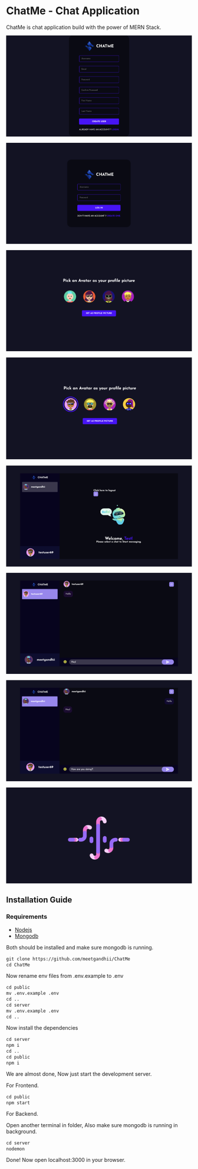 # ChatMe - Chat Application 
ChatMe is chat application build with the power of MERN Stack.

![signup page](./images/Register.png)

![login page](./images/Login.png)

![view avatar](./images/Profile_Picture.png)

![set avatar](./images/Profile_Picture_Set.png)

![home page](./images/Home_Screen.png)

![chat screen](./images/Chat_Screen.png)

![chat screen 2](./images/Chat_Screen_2.png)

![preloader](./images/Loader.png)

## Installation Guide

### Requirements
- [Nodejs](https://nodejs.org/en/download)
- [Mongodb](https://www.mongodb.com/docs/manual/administration/install-community/)

Both should be installed and make sure mongodb is running.

```shell
git clone https://github.com/meetgandhii/ChatMe
cd ChatMe
```
Now rename env files from .env.example to .env
```shell
cd public
mv .env.example .env
cd ..
cd server
mv .env.example .env
cd ..
```

Now install the dependencies
```shell
cd server
npm i
cd ..
cd public
npm i
```
We are almost done, Now just start the development server.

For Frontend.
```shell
cd public
npm start
```
For Backend.

Open another terminal in folder, Also make sure mongodb is running in background.
```shell
cd server
nodemon
```

Done! Now open localhost:3000 in your browser.
